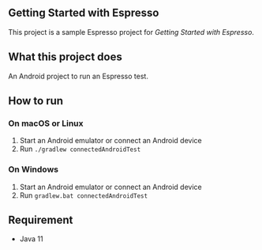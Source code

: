 ## Getting Started with Espresso

This project is a sample Espresso project for _Getting Started with Espresso_.

## What this project does

An Android project to run an Espresso test.

## How to run

### On macOS or Linux

1. Start an Android emulator or connect an Android device 
2. Run `./gradlew connectedAndroidTest`

### On Windows

1. Start an Android emulator or connect an Android device
2. Run `gradlew.bat connectedAndroidTest`

## Requirement
- Java 11
